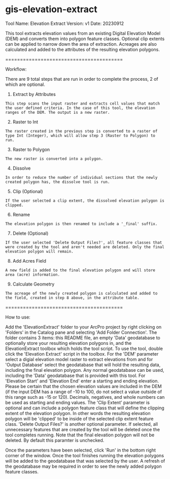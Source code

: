 # gis-elevation-extract

Tool Name: Elevation Extract
Version: v1
Date: 20230912

This tool extracts elevation values from an existing Digital Elevation Model (DEM) and converts them into polygon feature classes. Optional clip extents can be applied to narrow down the area of extraction. Acreages are also calculated and added to the attributes of the resulting elevation polygons.

========================================

Workflow:

There are 9 total steps that are run in order to complete the process, 2 of which are optional.

  1. Extract by Attributes 

    This step scans the input raster and extracts cell values that match the user defined criteria. In the case of this tool, the elevation ranges of the DEM. The output is a new raster.

  2. Raster to Int

    The raster created in the previous step is converted to a raster of type Int (Integer), which will allow step 3 (Raster to Polygon) to run.

  3. Raster to Polygon

    The new raster is converted into a polygon.

  4. Dissolve

    In order to reduce the number of individual sections that the newly created polygon has, the dissolve tool is run. 

  5. Clip (Optional)

    If the user selected a clip extent, the dissolved elevation polygon is clipped.

  6. Rename

    The elevation polygon is then renamed to include a '_final' suffix.

  7. Delete (Optional)

    If the user selected 'Delete Output Files?', all feature classes that were created by the tool and aren't needed are deleted. Only the final elevation polygon will remain. 

  8. Add Acres Field

    A new field is added to the final elevation polygon and will store area (acre) information.

  9. Calculate Geometry

    The acreage of the newly created polygon is calculated and added to the field, created in step 8 above, in the attribute table. 

========================================

How to use:

Add the 'ElevationExtract' folder to your ArcPro project by right clicking on 'Folders' in the Catalog pane and selecting 'Add Folder Connection'. The folder contains 3 items: this README file, an empty 'Data' geodatabase to optionally store your resulting elevation polygons in, and the ElevationExtract toolbox which holds the tool script. To use the tool, double click the 'Elevation Extract' script in the toolbox. For the 'DEM' parameter select a digial elevation model raster to extract elevations from and for 'Output Database' select the geodatabase that will hold the resulting data, including the final elevation polygon. Any normal geodatabase can be used, including the 'Data' geodatabase that is provided with this tool. For 'Elevation Start' and 'Elevation End' enter a starting and ending elevation. Please be certain that the chosen elevation values are included in the DEM (if the input DEM has a range of -10 to 100, do not select a value outside of this range such as -15 or 120). Decimals, negatives, and whole numbers can be used as starting and ending values. The 'Clip Extent' parameter is optional and can include a polygon feature class that will define the clipping extent of the elevation polygon. In other words the resulting elevation polygon will be 'clipped' to be inside of the selected clip extent feature class. 'Delete Output Files?' is another optional parameter. If selected, all unnecessary features that are created by the tool will be deleted once the tool completes running. Note that the final elevation polygon will not be deleted. By default this paramter is unchecked. 

Once the parameters have been selected, click 'Run' in the bottom right corner of the window. Once the tool finishes running the elevation polygons will be added to the geodatabase that was selected by the user. A refresh of the geodatabase may be required in order to see the newly added polygon feature classes.
